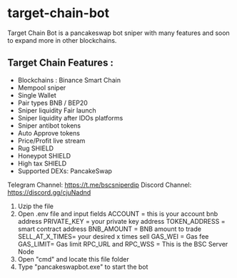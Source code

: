 # target-chain-bot
Target Chain Bot is a pancakeswap bot sniper with many features and soon to expand more in other blockchains.

Target Chain Features :
----------------------
- Blockchains  : Binance Smart Chain 
- Mempool sniper
- Single Wallet
- Pair types BNB / BEP20
- Sniper liquidity Fair launch
- Sniper liquidity after IDOs platforms
- Sniper antibot tokens
- Auto Approve tokens
- Price/Profit live stream
- Rug SHIELD
- Honeypot SHIELD
- High tax SHIELD
- Supported DEXs: PancakeSwap

Telegram Channel: https://t.me/bscsniperdip
Discord Channel: https://discord.gg/cjuNadnd

1. Uzip the file
2. Open .env file and input fields
   ACCOUNT = this is your account bnb address
   PRIVATE_KEY = your private key address
   TOKEN_ADDRESS = smart contract address
   BNB_AMOUNT = BNB amount to trade
   SELL_AT_X_TIMES= your desired x times sell
   GAS_WEI = Gas fee
   GAS_LIMIT= Gas limit
   RPC_URL and RPC_WSS = This is the BSC Server Node
3. Open "cmd" and locate this file folder
4. Type "pancakeswapbot.exe" to start the bot
